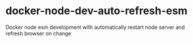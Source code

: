 # docker-node-dev-auto-refresh-esm
Docker node esm development with automatically restart node server and refresh browser on change
